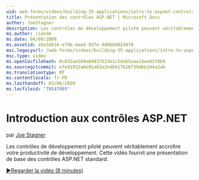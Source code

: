 ```yaml
---
uid: web-forms/videos/building-35-applications/intro-to-aspnet-controls
title: Présentation des contrôles ASP.NET | Microsoft Docs
author: JoeStagner
description: Les contrôles de développement piloté peuvent véritablement accroître votre productivité de développement. Cette vidéo fournit une présentation de base des contrôles ASP.NET standard.
ms.author: riande
ms.date: 04/09/2009
ms.assetid: a5e3d616-e79b-4aed-93fe-9d96b9024478
msc.legacyurl: /web-forms/videos/building-35-applications/intro-to-aspnet-controls
msc.type: video
ms.openlocfilehash: 6c032ae569e84037623e1c5dab5eaa14ee81fd69
ms.sourcegitcommit: e7e91932a6e91a63e2e46417626f39d6b244a3ab
ms.translationtype: MT
ms.contentlocale: fr-FR
ms.lasthandoff: 03/06/2020
ms.locfileid: "78547095"
---
```

# <a name="intro-to-aspnet-controls"></a>Introduction aux contrôles ASP.NET

par [Joe Stagner](https://github.com/JoeStagner)

Les contrôles de développement piloté peuvent véritablement accroître votre productivité de développement. Cette vidéo fournit une présentation de base des contrôles ASP.NET standard.

[&#9654;Regarder la vidéo (8 minutes)](https://channel9.msdn.com/Blogs/ASP-NET-Site-Videos/intro-to-aspnet-controls)
